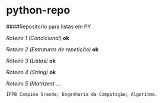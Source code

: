 # python-repo
####Repositorio para listas em PY

*Roteiro 1 (Condicional)* **ok**

*Roteiro 2 (Estruturas de repetição)* **ok**

*Roteiro 3 (Listas)* **ok**

*Roteiro 4 (String)* **ok**

*Roteiro 5 (Matrizes)* **...**


`IFPB Campina Grande; Engenharia da Computação; Algoritmo.`
